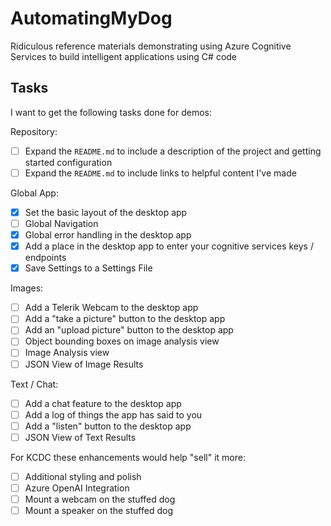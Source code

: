 # AutomatingMyDog
Ridiculous reference materials demonstrating using Azure Cognitive Services to build intelligent applications using C# code

## Tasks

I want to get the following tasks done for demos:

Repository:
- [ ] Expand the `README.md` to include a description of the project and getting started configuration
- [ ] Expand the `README.md` to include links to helpful content I've made

Global App:
- [x] Set the basic layout of the desktop app
- [ ] Global Navigation
- [x] Global error handling in the desktop app
- [x] Add a place in the desktop app to enter your cognitive services keys / endpoints
- [x] Save Settings to a Settings File

Images: 
- [ ] Add a Telerik Webcam to the desktop app
- [ ] Add a "take a picture" button to the desktop app
- [ ] Add an "upload picture" button to the desktop app
- [ ] Object bounding boxes on image analysis view
- [ ] Image Analysis view 
- [ ] JSON View of Image Results

Text / Chat:
- [ ] Add a chat feature to the desktop app
- [ ] Add a log of things the app has said to you
- [ ] Add a "listen" button to the desktop app
- [ ] JSON View of Text Results

For KCDC these enhancements would help "sell" it more:

- [ ] Additional styling and polish
- [ ] Azure OpenAI Integration
- [ ] Mount a webcam on the stuffed dog
- [ ] Mount a speaker on the stuffed dog